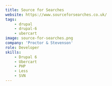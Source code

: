 ```yaml
---
title: Source for Searches
website: https://www.sourceforsearches.co.uk/
tags:
    - drupal
    - drupal-6
    - ubercart
image: source-for-searches.png
company: 'Proctor & Stevenson'
role: Developer
skills:
    - Drupal 6
    - Ubercart
    - PHP
    - Less
    - SVN
---
```

